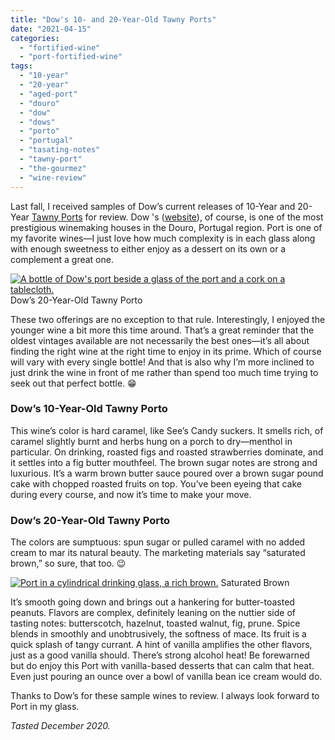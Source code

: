 ```yaml
---
title: "Dow's 10- and 20-Year-Old Tawny Ports"
date: "2021-04-15"
categories:
  - "fortified-wine"
  - "port-fortified-wine"
tags:
  - "10-year"
  - "20-year"
  - "aged-port"
  - "douro"
  - "dow"
  - "dows"
  - "porto"
  - "portugal"
  - "tasating-notes"
  - "tawny-port"
  - "the-gourmez"
  - "wine-review"
---
```


Last fall, I received samples of Dow’s current releases of 10-Year and 20-Year [Tawny Ports](https://www.dows-port.com/wines/aged-tawny-ports) for review. Dow 's ([website](https://www.dows-port.com/)), of course, is one of the most prestigious winemaking houses in the Douro, Portugal region. Port is one of my favorite wines—I just love how much complexity is in each glass along with enough sweetness to either enjoy as a dessert on its own or a complement a great one.




<div class="caption">

[![A bottle of Dow's port beside a glass of the port and a cork on a tablecloth.](https://thegourmez-wpmedia.s3.amazonaws.com/2021/04/Dows-20-Year-1-427x500.jpg)](https://thegourmez-wpmedia.s3.amazonaws.com/2021/04/Dows-20-Year-1.jpg) Dow’s 20-Year-Old Tawny Porto</div>


These two offerings are no exception to that rule. Interestingly, I enjoyed the younger wine a bit more this time around. That’s a great reminder that the oldest vintages available are not necessarily the best ones—it’s all about finding the right wine at the right time to enjoy in its prime. Which of course will vary with every single bottle! And that is also why I’m more inclined to just drink the wine in front of me rather than spend too much time trying to seek out that perfect bottle. 😁

### Dow’s 10-Year-Old Tawny Porto

This wine’s color is hard caramel, like See’s Candy suckers. It smells rich, of caramel slightly burnt and herbs hung on a porch to dry—menthol in particular. On drinking, roasted figs and roasted strawberries dominate, and it settles into a fig butter mouthfeel. The brown sugar notes are strong and luxurious. It’s a warm brown butter sauce poured over a brown sugar pound cake with chopped roasted fruits on top. You’ve been eyeing that cake during every course, and now it’s time to make your move.

### Dow’s 20-Year-Old Tawny Porto

The colors are sumptuous: spun sugar or pulled caramel with no added cream to mar its natural beauty. The marketing materials say “saturated brown,” so sure, that too. 😉




<div class="caption">

[![Port in a cylindrical drinking glass, a rich brown.](https://thegourmez-wpmedia.s3.amazonaws.com/2021/04/Dows-20-Year-2-390x500.jpg)](https://thegourmez-wpmedia.s3.amazonaws.com/2021/04/Dows-20-Year-2.jpg) Saturated Brown</div>


It’s smooth going down and brings out a hankering for butter-toasted peanuts. Flavors are complex, definitely leaning on the nuttier side of tasting notes: butterscotch, hazelnut, toasted walnut, fig, prune. Spice blends in smoothly and unobtrusively, the softness of mace. Its fruit is a quick splash of tangy currant. A hint of vanilla amplifies the other flavors, just as a good vanilla should. There’s strong alcohol heat! Be forewarned but do enjoy this Port with vanilla-based desserts that can calm that heat. Even just pouring an ounce over a bowl of vanilla bean ice cream would do.

Thanks to Dow’s for these sample wines to review. I always look forward to Port in my glass.

_Tasted December 2020._
